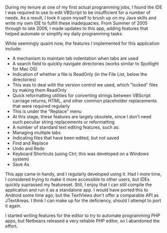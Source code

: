 During my tenure at one of my first actual programming jobs, I found the IDE I was required to use to edit VBScript to be insufficient for a number of needs. As a result, I took it upon myself to brush up on my Java skills and write my own IDE to fulfill these inadequacies. From Summer of 2005 through to late 2006, I made updates to this app, adding features that helped automate or simplify my daily programming tasks.

While seemingly quaint now, the features I implemented for this application include:
 - A mechanism to maintain tab indentation when tabs are used
 - A search field to quickly navigate directories (works similar to Spotlight for Mac OS)
 - Indication of whether a file is ReadOnly (in the File List, below the directories)
  - This was to deal with the version control we used, which "locked" files by making them ReadOnly
 - Quick reformatting utilities for converting strings between VBScript carriage returns, HTML, and other common placeholder replacements that were required regularly
  - This is under the "Replace" menu
  - At this stage, these features are largely obsolete, since I don't need such peculiar string replacements or reformatting
 - A number of standard text editing features, such as:
  - Managing multiple tabs
  - Indicating files that have been edited, but not saved
  - Find and Replace
  - Undo and Redo
  - Keyboard Shortcuts (using Ctrl; this was developed on a Windows system)
  - Save As

This app came in handy, and I regularly developed using it. Had I more time, I considered trying to make it more accessible to other users, but IDEs quickly suprassed my featureset. Still, I enjoy that I can still compile the application and run it as a standalone app. I would have ported this to Android some time ago, but the TextViews don't offer a comparable API as JTextAreas. I think I can make up for the deficiency, should I attempt to port it again.

I started writing features for the editor to try to automate programming PHP apps, but Netbeans released a very reliable PHP editor, so I abandoned the effort.
